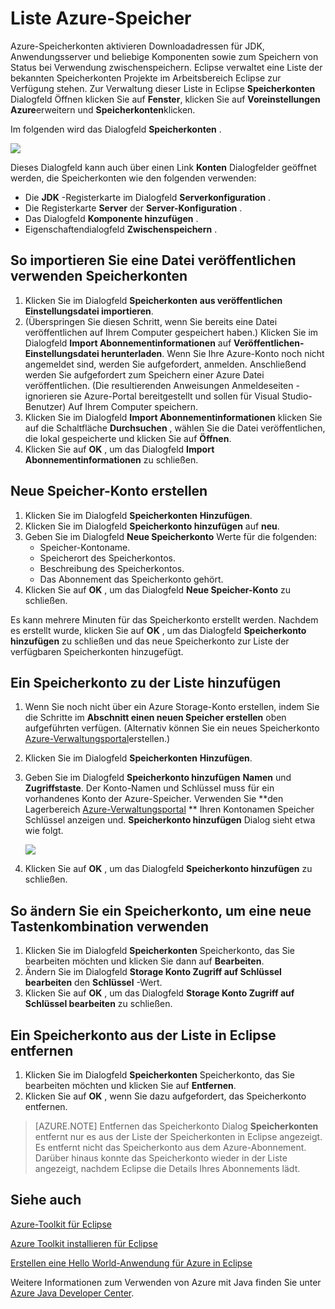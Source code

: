 <properties
    pageTitle="Liste Azure-Speicher"
    description="Verwalten der Storage-Konto mit dem Azure-Toolkit für Eclipse"
    services=""
    documentationCenter="java"
    authors="rmcmurray"
    manager="wpickett"
    editor=""/>

<tags
    ms.service="multiple"
    ms.workload="na"
    ms.tgt_pltfrm="multiple"
    ms.devlang="Java"
    ms.topic="article"
    ms.date="08/11/2016" 
    ms.author="robmcm"/>

<!-- Legacy MSDN URL = https://msdn.microsoft.com/library/azure/dn205108.aspx -->

# <a name="azure-storage-account-list"></a>Liste Azure-Speicher #

Azure-Speicherkonten aktivieren Downloadadressen für JDK, Anwendungsserver und beliebige Komponenten sowie zum Speichern von Status bei Verwendung zwischenspeichern. Eclipse verwaltet eine Liste der bekannten Speicherkonten Projekte im Arbeitsbereich Eclipse zur Verfügung stehen. Zur Verwaltung dieser Liste in Eclipse **Speicherkonten** Dialogfeld Öffnen klicken Sie auf **Fenster**, klicken Sie auf **Voreinstellungen** **Azure**erweitern und **Speicherkonten**klicken.

Im folgenden wird das Dialogfeld **Speicherkonten** .

![][ic719496]

Dieses Dialogfeld kann auch über einen Link **Konten** Dialogfelder geöffnet werden, die Speicherkonten wie den folgenden verwenden:

* Die **JDK** -Registerkarte im Dialogfeld **Serverkonfiguration** .
* Die Registerkarte **Server** der **Server-Konfiguration** .
* Das Dialogfeld **Komponente hinzufügen** .
* Eigenschaftendialogfeld **Zwischenspeichern** .

## <a name="to-import-your-storage-accounts-using-a-publish-settings-file"></a>So importieren Sie eine Datei veröffentlichen verwenden Speicherkonten ##

1. Klicken Sie im Dialogfeld **Speicherkonten** **aus veröffentlichen Einstellungsdatei importieren**.
2. (Überspringen Sie diesen Schritt, wenn Sie bereits eine Datei veröffentlichen auf Ihrem Computer gespeichert haben.) Klicken Sie im Dialogfeld **Import Abonnementinformationen** auf **Veröffentlichen-Einstellungsdatei herunterladen**. Wenn Sie Ihre Azure-Konto noch nicht angemeldet sind, werden Sie aufgefordert, anmelden. Anschließend werden Sie aufgefordert zum Speichern einer Azure Datei veröffentlichen. (Die resultierenden Anweisungen Anmeldeseiten - ignorieren sie Azure-Portal bereitgestellt und sollen für Visual Studio-Benutzer) Auf Ihrem Computer speichern.
3. Klicken Sie im Dialogfeld **Import Abonnementinformationen** klicken Sie auf die Schaltfläche **Durchsuchen** , wählen Sie die Datei veröffentlichen, die lokal gespeicherte und klicken Sie auf **Öffnen**.
4. Klicken Sie auf **OK** , um das Dialogfeld **Import Abonnementinformationen** zu schließen.

## <a name="to-create-a-new-storage-account"></a>Neue Speicher-Konto erstellen ##

1. Klicken Sie im Dialogfeld **Speicherkonten** **Hinzufügen**.
2. Klicken Sie im Dialogfeld **Speicherkonto hinzufügen** auf **neu**.
3. Geben Sie im Dialogfeld **Neue Speicherkonto** Werte für die folgenden:
    * Speicher-Kontoname.
    * Speicherort des Speicherkontos.
    * Beschreibung des Speicherkontos.
    * Das Abonnement das Speicherkonto gehört.
4. Klicken Sie auf **OK** , um das Dialogfeld **Neue Speicher-Konto** zu schließen.

Es kann mehrere Minuten für das Speicherkonto erstellt werden. Nachdem es erstellt wurde, klicken Sie auf **OK** , um das Dialogfeld **Speicherkonto hinzufügen** zu schließen und das neue Speicherkonto zur Liste der verfügbaren Speicherkonten hinzugefügt.

## <a name="to-add-an-existing-storage-account-to-the-list"></a>Ein Speicherkonto zu der Liste hinzufügen ##

1. Wenn Sie noch nicht über ein Azure Storage-Konto erstellen, indem Sie die Schritte im **Abschnitt einen neuen Speicher erstellen** oben aufgeführten verfügen. (Alternativ können Sie ein neues Speicherkonto [Azure-Verwaltungsportal][]erstellen.)
2. Klicken Sie im Dialogfeld **Speicherkonten** **Hinzufügen**.
3. Geben Sie im Dialogfeld **Speicherkonto hinzufügen** **Namen** und **Zugriffstaste**. Der Konto-Namen und Schlüssel muss für ein vorhandenes Konto der Azure-Speicher. Verwenden Sie **den Lagerbereich [Azure-Verwaltungsportal][] ** Ihren Kontonamen Speicher Schlüssel anzeigen und. **Speicherkonto hinzufügen** Dialog sieht etwa wie folgt.

    ![][ic719497]

4. Klicken Sie auf **OK** , um das Dialogfeld **Speicherkonto hinzufügen** zu schließen.

## <a name="to-modify-a-storage-account-to-use-a-new-access-key"></a>So ändern Sie ein Speicherkonto, um eine neue Tastenkombination verwenden ##

1. Klicken Sie im Dialogfeld **Speicherkonten** Speicherkonto, das Sie bearbeiten möchten und klicken Sie dann auf **Bearbeiten**.
2. Ändern Sie im Dialogfeld **Storage Konto Zugriff auf Schlüssel bearbeiten** den **Schlüssel** -Wert.
3. Klicken Sie auf **OK** , um das Dialogfeld **Storage Konto Zugriff auf Schlüssel bearbeiten** zu schließen.

## <a name="to-remove-a-storage-account-from-the-list-maintained-in-eclipse"></a>Ein Speicherkonto aus der Liste in Eclipse entfernen ##

1. Klicken Sie im Dialogfeld **Speicherkonten** Speicherkonto, das Sie bearbeiten möchten und klicken Sie auf **Entfernen**.
2. Klicken Sie auf **OK** , wenn Sie dazu aufgefordert, das Speicherkonto entfernen.

>[AZURE.NOTE] Entfernen das Speicherkonto Dialog **Speicherkonten** entfernt nur es aus der Liste der Speicherkonten in Eclipse angezeigt. Es entfernt nicht das Speicherkonto aus dem Azure-Abonnement. Darüber hinaus konnte das Speicherkonto wieder in der Liste angezeigt, nachdem Eclipse die Details Ihres Abonnements lädt.

## <a name="see-also"></a>Siehe auch ##

[Azure-Toolkit für Eclipse][]

[Azure Toolkit installieren für Eclipse][] 

[Erstellen eine Hello World-Anwendung für Azure in Eclipse][]

Weitere Informationen zum Verwenden von Azure mit Java finden Sie unter [Azure Java Developer Center][].

<!-- URL List -->

[Azure Java Developer Center]: http://go.microsoft.com/fwlink/?LinkID=699547
[Azure-Toolkit für Eclipse]: http://go.microsoft.com/fwlink/?LinkID=699529
[Azure-Verwaltungsportal]: http://go.microsoft.com/fwlink/?LinkID=512959
[Erstellen eine Hello World-Anwendung für Azure in Eclipse]: http://go.microsoft.com/fwlink/?LinkID=699533
[Azure Toolkit installieren für Eclipse]: http://go.microsoft.com/fwlink/?LinkId=699546
[What's New in the Azure Toolkit for Eclipse]: http://go.microsoft.com/fwlink/?LinkID=699552

<!-- IMG List -->

[ic719496]: ./media/azure-toolkit-for-eclipse-azure-storage-account-list/ic719496.png
[ic719497]: ./media/azure-toolkit-for-eclipse-azure-storage-account-list/ic719497.png
